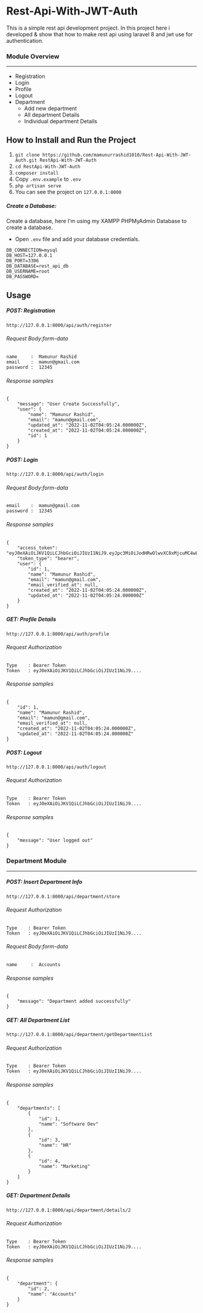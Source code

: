 # Rest-Api-With-JWT-Auth
 This is a simple rest api development project. In this project here i developed & show that how to make rest api using laravel 8 and jwt use for authentication.

### Module Overview <hr>
* Registration
* Login
* Profile
* Logout
* Department
    * Add new department
    * All department Details
    * Individual department Details


## How to Install and Run the Project

1. ```git clone https://github.com/mamunurrashid1010/Rest-Api-With-JWT-Auth.git RestApi-With-JWT-Auth```
2. ```cd RestApi-With-JWT-Auth```
3. ```composer install```
3. Copy ```.env.example``` to ```.env```
4. ```php artisan serve```
5. You can see the project on ```127.0.0.1:8000```

##### Create a Database:
Create a database, here I'm using my XAMPP PHPMyAdmin Database to create a database.<br>
* Open ``` .env ``` file and add your database credentials.
```
DB_CONNECTION=mysql
DB_HOST=127.0.0.1
DB_PORT=3306
DB_DATABASE=rest_api_db
DB_USERNAME=root
DB_PASSWORD=
```

## Usage

##### POST: Registration
```
http://127.0.0.1:8000/api/auth/register
```
###### Request Body:form-data
```
name     :  Mamunur Rashid
email    :  mamun@gmail.com
password :  12345
```
###### Response samples
```
{
    "message": "User Create Successfully",
    "user": {
        "name": "Mamunur Rashid",
        "email": "mamun@gmail.com",
        "updated_at": "2022-11-02T04:05:24.000000Z",
        "created_at": "2022-11-02T04:05:24.000000Z",
        "id": 1
    }
}
```

##### POST: Login
```
http://127.0.0.1:8000/api/auth/login
```

###### Request Body:form-data
```
email    :  mamun@gmail.com
password :  12345
```

###### Response samples
```
{
    "access_token": "eyJ0eXAiOiJKV1QiLCJhbGciOiJIUzI1NiJ9.eyJpc3MiOiJodHRwOlwvXC8xMjcuMC4wLj...",
    "token_type": "bearer",
    "user": {
        "id": 1,
        "name": "Mamunur Rashid",
        "email": "mamun@gmail.com",
        "email_verified_at": null,
        "created_at": "2022-11-02T04:05:24.000000Z",
        "updated_at": "2022-11-02T04:05:24.000000Z"
    }
}
```

##### GET: Profile Details
```
http://127.0.0.1:8000/api/auth/profile
```
###### Request Authorization 
```
Type    : Bearer Token
Token   : eyJ0eXAiOiJKV1QiLCJhbGciOiJIUzI1NiJ9....
```
###### Response samples
```
{
    "id": 1,
    "name": "Mamunur Rashid",
    "email": "mamun@gmail.com",
    "email_verified_at": null,
    "created_at": "2022-11-02T04:05:24.000000Z",
    "updated_at": "2022-11-02T04:05:24.000000Z"
}
```

##### POST: Logout
```
http://127.0.0.1:8000/api/auth/logout
```
###### Request Authorization 
```
Type    : Bearer Token
Token   : eyJ0eXAiOiJKV1QiLCJhbGciOiJIUzI1NiJ9....
```
###### Response samples
```
{
    "message": "User logged out"
}
```

### Department Module<hr>

##### POST: Insert Department Info
```
http://127.0.0.1:8000/api/department/store
```
###### Request Authorization 
```
Type    : Bearer Token
Token   : eyJ0eXAiOiJKV1QiLCJhbGciOiJIUzI1NiJ9....
```
###### Request Body:form-data
```
name     :  Accounts
```
###### Response samples
```
{
    "message": "Department added successfully"
}
```

##### GET: All Department List
```
http://127.0.0.1:8000/api/department/getDepartmentList
```
###### Request Authorization 
```
Type    : Bearer Token
Token   : eyJ0eXAiOiJKV1QiLCJhbGciOiJIUzI1NiJ9....
```
###### Response samples
```
{
    "departments": [
        {
            "id": 1,
            "name": "Software Dev"
        },
        {
            "id": 3,
            "name": "HR"
        },
        {
            "id": 4,
            "name": "Marketing"
        }
    ]
}
```

##### GET: Department Details
```
http://127.0.0.1:8000/api/department/details/2
```
###### Request Authorization 
```
Type    : Bearer Token
Token   : eyJ0eXAiOiJKV1QiLCJhbGciOiJIUzI1NiJ9....
```
###### Response samples
```
{
    "department": {
        "id": 2,
        "name": "Accounts"
    }
}
```
